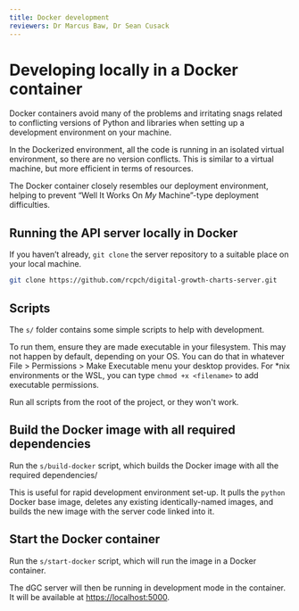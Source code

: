 ```yaml
---
title: Docker development
reviewers: Dr Marcus Baw, Dr Sean Cusack
---
```


# Developing locally in a Docker container

Docker containers avoid many of the problems and irritating snags related to conflicting versions of Python and libraries when setting up a development environment on your machine. 

In the Dockerized environment, all the code is running in an isolated virtual environment, so there are no version conflicts. This is similar to a virtual machine, but more efficient in terms of resources. 

The Docker container closely resembles our deployment environment, helping to prevent “Well It Works On *My* Machine”-type deployment difficulties.

## Running the API server locally in Docker

If you haven’t already, `git clone` the server repository to a suitable place on your local machine.

```bash
git clone https://github.com/rcpch/digital-growth-charts-server.git
```

## Scripts

The `s/` folder contains some simple scripts to help with development.

To run them, ensure they are made executable in your filesystem. This may not happen by default, depending on your OS. You can do that in whatever File > Permissions > Make Executable menu your desktop provides. For \*nix environments or the WSL, you can type `chmod +x <filename>` to add executable permissions.

Run all scripts from the root of the project, or they won't work.

## Build the Docker image with all required dependencies

Run the `s/build-docker` script, which builds the Docker image with all the required dependencies/

This is useful for rapid development environment set-up. It pulls the `python` Docker base image, deletes any existing identically-named images, and builds the new image with the server code linked into it.

## Start the Docker container

Run the `s/start-docker` script, which will run the image in a Docker container.

The dGC server will then be running in development mode in the container. It will be available at <https://localhost:5000>.
